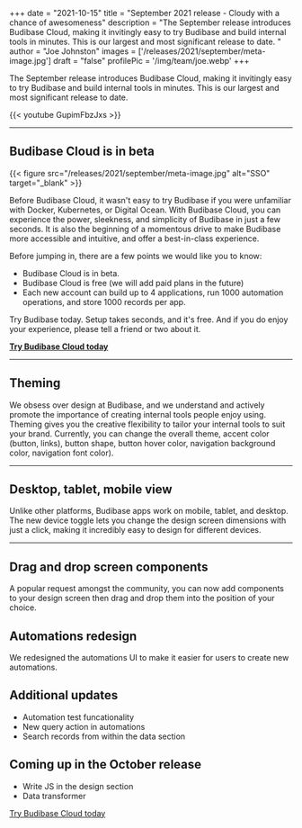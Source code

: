 +++
date = "2021-10-15"
title = "September 2021 release - Cloudy with a chance of awesomeness"
description = "The September release introduces Budibase Cloud, making it invitingly easy to try Budibase and build internal tools in minutes. This is our largest and most significant release to date. "
author = "Joe Johnston"
images = ['/releases/2021/september/meta-image.jpg']
draft = "false"
profilePic = '/img/team/joe.webp'
+++

The September release introduces Budibase Cloud, making it invitingly easy to try Budibase and build internal tools in minutes. This is our largest and most significant release to date. 

{{< youtube GupimFbzJxs >}}

---

## Budibase Cloud is in beta

{{< figure src="/releases/2021/september/meta-image.jpg" alt="SSO" target="_blank" >}}

Before Budibase Cloud, it wasn't easy to try Budibase if you were unfamiliar with Docker, Kubernetes, or Digital Ocean. With Budibase Cloud, you can experience the power, sleekness, and simplicity of Budibase in just a few seconds. It is also the beginning of a momentous drive to make Budibase more accessible and intuitive, and offer a best-in-class experience. 

Before jumping in, there are a few points we would like you to know:
- Budibase Cloud is in beta.
- Budibase Cloud is free (we will add paid plans in the future)
- Each new account can build up to 4 applications, run 1000 automation operations, and store 1000 records per app.


Try Budibase today. Setup takes seconds, and it's free. And if you do enjoy your experience, please tell a friend or two about it.
 
**[Try Budibase Cloud today](https://account.budibase.app/register?utm_source=website&utm_medium=release-notes&utm_campaign=september-release-notes)**

---


## Theming

We obsess over design at Budibase, and we understand and actively promote the importance of creating internal tools people enjoy using. Theming gives you the creative flexibility to tailor your internal tools to suit your brand. Currently, you can change the overall theme, accent color (button, links), button shape, button hover color, navigation background color, navigation font color). 

---

## Desktop, tablet, mobile view

Unlike other platforms, Budibase apps work on mobile, tablet, and desktop. The new device toggle lets you change the design screen dimensions with just a click, making it incredibly easy to design for different devices.

---

## Drag and drop screen components

A popular request amongst the community, you can now add components to your design screen then drag and drop them into the position of your choice.

## Automations redesign
We redesigned the automations UI to make it easier for users to create new automations.


## Additional updates

- Automation test funcationality
- New query action in automations
- Search records from within the data section

## Coming up in the October release

- Write JS in the design section
- Data transformer

[Try Budibase Cloud today](https://account.budibase.app/register?utm_source=website&utm_medium=release-notes&utm_campaign=september-release-notes)
